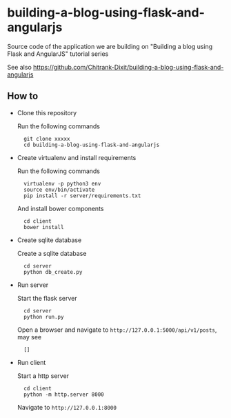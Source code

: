 # building-a-blog-using-flask-and-angularjs

Source code of the application we are building on "Building a blog using Flask and AngularJS" tutorial series

See also https://github.com/Chitrank-Dixit/building-a-blog-using-flask-and-angularjs

## How to

* Clone this repository

    Run the following commands

        git clone xxxxx
        cd building-a-blog-using-flask-and-angularjs

* Create virtualenv and install requirements

    Run the following commands

        virtualenv -p python3 env
        source env/bin/activate
        pip install -r server/requirements.txt

    And install bower components

        cd client
        bower install

* Create sqlite database

    Create a sqlite database

        cd server
        python db_create.py

* Run server

    Start the flask server

        cd server
        python run.py

    Open a browser and navigate to `http://127.0.0.1:5000/api/v1/posts`, may see

        []

* Run client

    Start a http server

        cd client
        python -m http.server 8000

    Navigate to `http://127.0.0.1:8000`
